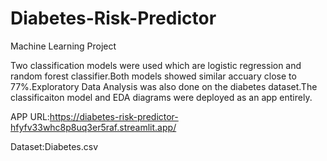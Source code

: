 # Diabetes-Risk-Predictor
Machine Learning Project

Two classification models were used which are logistic regression and random forest classifier.Both models showed similar accuary close to 77%.Exploratory Data Analysis was also done on the diabetes dataset.The classificaiton model and EDA diagrams were deployed as an app entirely.

APP URL:https://diabetes-risk-predictor-hfyfv33whc8p8uq3er5raf.streamlit.app/

Dataset:Diabetes.csv
